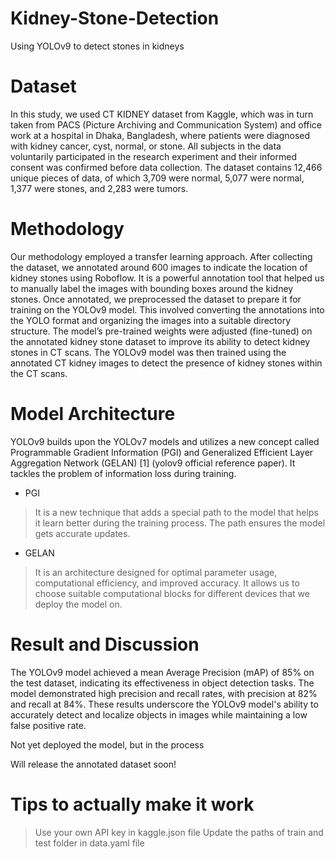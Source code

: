 # Kidney-Stone-Detection
Using YOLOv9 to detect stones in kidneys

# Dataset
In this study, we used CT KIDNEY dataset from Kaggle, which was in turn taken from PACS (Picture Archiving and Communication System) and office work at a hospital in Dhaka, Bangladesh, where patients were diagnosed with kidney cancer, cyst, normal, or stone. All subjects in the data voluntarily participated in the research experiment and their informed consent was confirmed before data collection. The dataset contains 12,466 unique pieces of data, of which 3,709 were normal, 5,077 were normal, 1,377 were stones, and 2,283 were tumors.

# Methodology
Our methodology employed a transfer learning approach. After collecting the dataset, we annotated around 600 images to indicate the location of kidney stones using Roboflow. It is a powerful annotation tool that helped us to manually label the images with bounding boxes around the kidney stones. Once annotated, we preprocessed the dataset to prepare it for training on the YOLOv9 model. This involved converting the annotations into the YOLO format and organizing the images into a suitable directory structure. The model’s pre-trained weights were adjusted (fine-tuned) on the annotated kidney stone dataset to improve its ability to detect kidney stones in CT scans. The YOLOv9 model was then trained using the annotated CT kidney images to detect the presence of kidney stones within the CT scans.

# Model Architecture
YOLOv9 builds upon the YOLOv7 models and utilizes a new concept called Programmable Gradient Information (PGI) and Generalized Efficient Layer Aggregation Network (GELAN) [1] (yolov9 official reference paper). It tackles the problem of information loss during training.
- PGI
> It is a new technique that adds a special path to the model that helps it learn better during the training process.
>The path ensures the model gets accurate updates.
- GELAN
> It is an architecture designed for optimal parameter usage, computational efficiency, and improved accuracy.
> It allows us to choose suitable computational blocks for different devices that we deploy the model on.

# Result and Discussion
The YOLOv9 model achieved a mean Average Precision (mAP) of 85% on the test dataset, indicating its effectiveness in object detection tasks. The model demonstrated high precision and recall rates, with precision at 82% and recall at 84%. These results underscore the YOLOv9 model's ability to accurately detect and localize objects in images while maintaining a low false positive rate.

Not yet deployed the model, but in the process

Will release the annotated dataset soon!

# Tips to actually make it work
> Use your own API key in kaggle.json file
> Update the paths of train and test folder in data.yaml file
